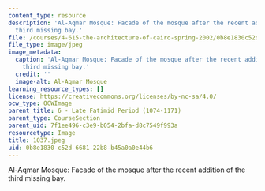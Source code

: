 ```yaml
---
content_type: resource
description: 'Al-Aqmar Mosque: Facade of the mosque after the recent addition of the
  third missing bay.'
file: /courses/4-615-the-architecture-of-cairo-spring-2002/0b8e1830c52d668122b8b45a0a0e44b6_1037.jpeg
file_type: image/jpeg
image_metadata:
  caption: 'Al-Aqmar Mosque: Facade of the mosque after the recent addition of the
    third missing bay.'
  credit: ''
  image-alt: Al-Aqmar Mosque
learning_resource_types: []
license: https://creativecommons.org/licenses/by-nc-sa/4.0/
ocw_type: OCWImage
parent_title: 6 - Late Fatimid Period (1074-1171)
parent_type: CourseSection
parent_uid: 7f1ee496-c3e9-b054-2bfa-d8c7549f993a
resourcetype: Image
title: 1037.jpeg
uid: 0b8e1830-c52d-6681-22b8-b45a0a0e44b6
---
```

Al-Aqmar Mosque: Facade of the mosque after the recent addition of the third missing bay.